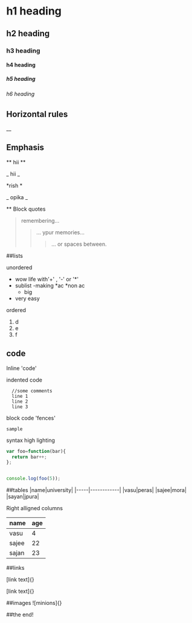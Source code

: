# h1 heading
## h2 heading
### h3 heading
#### h4 heading
##### h5 heading
###### h6 heading


## Horizontal rules

__


## Emphasis

** hii **

_ hii _

*rish *

_ opika _




** Block quotes


> remembering...
> >... ypur memories...
> > >... or spaces between.


##lists

unordered

+ wow life with'+' , '-' or '*'
+ sublist
 -making
    *ac
    *non ac
    - big
+ very easy

ordered

1. d
2. e
3. f

## code

Inline 'code'

indented code
    
      //some comments
      line 1
      line 2
      line 3


block code 'fences'

````
sample
````

syntax high lighting
````js
var foo=function(bar){
  return bar++;
};


console.log(foo(5));
````

##tables
|name|university|
|-----|------------|
|vasu|peras|
|sajee|mora|
|sayan|jpura|


Right alligned columns

|name|age|
|----|---|
|vasu|4|
|sajee|22|
|sajan|23|


##links

[link text]{}

[link text]{}

##images
![minions]{}


##the end!
 
